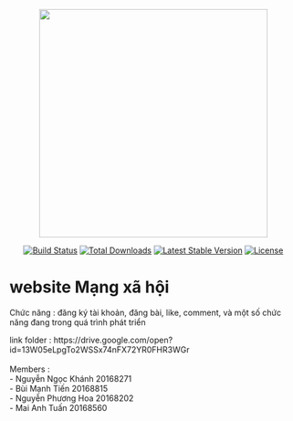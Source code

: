 <p align="center"><img src="https://res.cloudinary.com/dtfbvvkyp/image/upload/v1566331377/laravel-logolockup-cmyk-red.svg" width="400"></p>

<p align="center">
<a href="https://travis-ci.org/laravel/framework"><img src="https://travis-ci.org/laravel/framework.svg" alt="Build Status"></a>
<a href="https://packagist.org/packages/laravel/framework"><img src="https://poser.pugx.org/laravel/framework/d/total.svg" alt="Total Downloads"></a>
<a href="https://packagist.org/packages/laravel/framework"><img src="https://poser.pugx.org/laravel/framework/v/stable.svg" alt="Latest Stable Version"></a>
<a href="https://packagist.org/packages/laravel/framework"><img src="https://poser.pugx.org/laravel/framework/license.svg" alt="License"></a>
</p>

# website Mạng xã hội
<p>Chức năng : đăng ký tài khoản, đăng bài, like, comment, và một số chức năng đang trong quá trình phát triển</p>
link folder : https://drive.google.com/open?id=13W05eLpgTo2WSSx74nFX72YR0FHR3WGr
<br>
<br>
Members :<br>
    -   Nguyễn Ngọc Khánh 	    20168271<br>
    -   Bùi Mạnh Tiến			20168815<br>
    -   Nguyễn Phương Hoa		20168202<br>
    -   Mai Anh Tuấn			20168560

